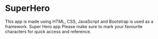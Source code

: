 # SuperHero
This app is made using HTML, CSS, JavaScript and Bootstrap is used as a framework. 
Super Hero app
Please make sure to mark your favourite characters for quick access and reference.
